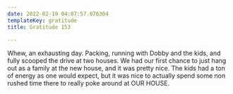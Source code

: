 ```yaml
---
date: 2022-02-19 04:07:57.076304
templateKey: gratitude
title: Gratitude 153

---
```


Whew, an exhausting day.  Packing, running with Dobby and the kids, and fully
scooped the drive at two houses.  We had our first chance to just hang out as a
family at the new house, and it was pretty nice.  The kids had a ton of energy
as one would expect, but it was nice to actually spend some non rushed time
there to really poke around at OUR HOUSE.
